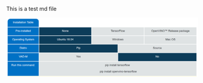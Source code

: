 This is a test md file

[<img src="https://github.com/barykrg/test-dir/blob/master/installationTable.PNG">](https://barykrg.github.io/test-dir)
